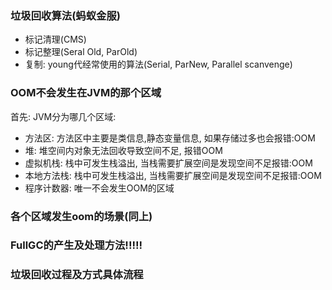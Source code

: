 ### 垃圾回收算法(蚂蚁金服)

* 标记清理(CMS)
* 标记整理(Seral Old, ParOld)
* 复制: young代经常使用的算法(Serial, ParNew, Parallel scanvenge)

### OOM不会发生在JVM的那个区域

首先: JVM分为哪几个区域:

* 方法区: 方法区中主要是类信息,静态变量信息, 如果存储过多也会报错:OOM
* 堆: 堆空间内对象无法回收导致空间不足, 报错OOM
* 虚拟机栈: 栈中可发生栈溢出, 当栈需要扩展空间是发现空间不足报错:OOM
* 本地方法栈: 栈中可发生栈溢出, 当栈需要扩展空间是发现空间不足报错:OOM
* 程序计数器: 唯一不会发生OOM的区域

### 各个区域发生oom的场景(同上)

### FullGC的产生及处理方法!!!!!

### 垃圾回收过程及方式具体流程